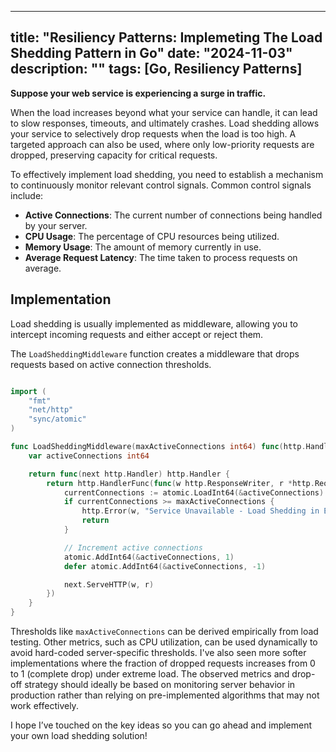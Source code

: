 
---
title: "Resiliency Patterns: Implemeting The Load Shedding Pattern in Go"
date: "2024-11-03"
description: ""
tags: [Go, Resiliency Patterns]
---


**Suppose your web service is experiencing a surge in traffic.**

When the load increases beyond what your service can handle, it can lead to slow responses, timeouts, and ultimately crashes. Load shedding allows your service to selectively drop requests when the load is too high. A targeted approach can also be used, where only low-priority requests are dropped, preserving capacity for critical requests.

To effectively implement load shedding, you need to establish a mechanism to continuously monitor relevant control signals. Common control signals include:

- **Active Connections**: The current number of connections being handled by your server.
- **CPU Usage**: The percentage of CPU resources being utilized.
- **Memory Usage**: The amount of memory currently in use.
- **Average Request Latency**: The time taken to process requests on average.

## Implementation

Load shedding is usually implemented as middleware, allowing you to intercept incoming requests and either accept or reject them.

The `LoadSheddingMiddleware` function creates a middleware that drops requests based on active connection thresholds.

```go

import (
	"fmt"
	"net/http"
	"sync/atomic"
)

func LoadSheddingMiddleware(maxActiveConnections int64) func(http.Handler) http.Handler {
	var activeConnections int64

	return func(next http.Handler) http.Handler {
		return http.HandlerFunc(func(w http.ResponseWriter, r *http.Request) {
			currentConnections := atomic.LoadInt64(&activeConnections)
			if currentConnections >= maxActiveConnections {
				http.Error(w, "Service Unavailable - Load Shedding in Effect", http.StatusServiceUnavailable)
				return
			}

			// Increment active connections
			atomic.AddInt64(&activeConnections, 1)
			defer atomic.AddInt64(&activeConnections, -1) 

			next.ServeHTTP(w, r) 
		})
	}
}
```

Thresholds like `maxActiveConnections` can be derived empirically from load testing. Other metrics, such as CPU utilization, can be used dynamically to avoid hard-coded server-specific thresholds. I've also seen more softer implementations where the fraction of dropped requests increases from 0 to 1 (complete drop) under extreme load. The observed metrics and drop-off strategy should ideally be based on monitoring server behavior in production rather than relying on pre-implemented algorithms that may not work effectively. 

I hope I’ve touched on the key ideas so you can go ahead and implement your own load shedding solution!

